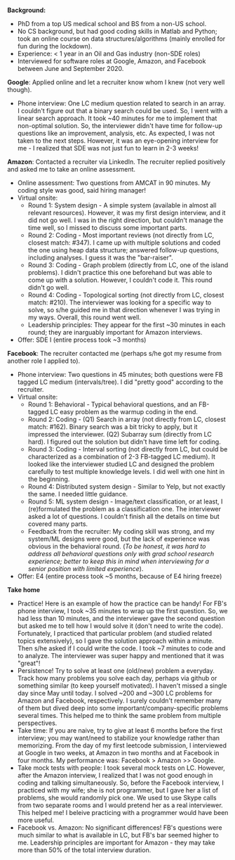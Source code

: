 **Background:**

* PhD from a top US medical school and BS from a non-US school.
* No CS background, but had good coding skills in Matlab and Python; took an online course on data structures/algorithms (mainly enrolled for fun during the lockdown).
* Experience: < 1 year in an Oil and Gas industry (non-SDE roles)
* Interviewed for software roles at Google, Amazon, and Facebook between June and September 2020.

**Google**:
Applied online and let a recruiter know whom I knew (not very well though).
* Phone interview: One LC medium question related to search in an array. I couldn't figure out that a binary search could be used. So, I went with a linear search approach. It took ~40 minutes for me to implement that non-optimal solution. So, the interviewer didn't have time for follow-up questions like an improvement, analysis, etc. As expected, I was not taken to the next steps. However, it was an eye-opening interview for me - I realized that SDE was not just fun to learn in 2-3 weeks!

**Amazon**:
Contacted a recruiter via LinkedIn. The recruiter replied positively and asked me to take an online assessment.
* Online assessment: Two questions from AMCAT in 90 minutes. My coding style was good, said hiring manager!
* Virtual onsite:
  * Round 1: System design - A simple system (available in almost all relevant resources). However, it was my first design interview, and it did not go well. I was in the right direction, but couldn't manage the time well, so I missed to discuss some important parts.
  * Round 2: Coding - Most important reviews (not directly from LC, closest match: #347). I came up with multiple solutions and coded the one using heap data structure; answered follow-up questions, including analyses. I guess it was the "bar-raiser".
  * Round 3: Coding - Graph problem (directly from LC, one of the island problems). I didn't practice this one beforehand but was able to come up with a solution. However, I couldn't code it. This round didn't go well.
  * Round 4: Coding - Topological sorting (not directly from LC, closest match: #210). The interviewer was looking for a specific way to solve, so s/he guided me in that direction whenever I was trying in my ways. Overall, this round went well.
  * Leadership principles: They appear for the first ~30 minutes in each round; they are inarguably important for Amazon interviews.
* Offer: SDE I (entire process took ~3 months)

**Facebook**:
The recruiter contacted me (perhaps s/he got my resume from another role I applied to).
* Phone interview: Two questions in 45 minutes; both questions were FB tagged LC medium (intervals/tree). I did "pretty good" according to the recruiter.
* Virtual onsite:
  * Round 1: Behavioral - Typical behavioral questions, and an FB-tagged LC easy problem as the warmup coding in the end.
  * Round 2: Coding - (Q1) Search in array (not directly from LC, closest match: #162). Binary search was a bit tricky to apply, but it impressed the interviewer. (Q2) Subarray sum (directly from LC hard). I figured out the solution but didn't have time left for coding.
  * Round 3: Coding - Interval sorting (not directly from LC, but could be characterized as a combination of 2-3 FB-tagged LC medium). It looked like the interviewer studied LC and designed the problem carefully to test multiple knowledge levels. I did well with one hint in the beginning.
  * Round 4: Distributed system design - Similar to Yelp, but not exactly the same. I needed little guidance.
  * Round 5: ML system design - Image/text classification, or at least, I (re)formulated the problem as a classification one. The interviewer asked a lot of questions. I couldn't finish all the details on time but covered many parts.
  * Feedback from the recruiter: My coding skill was strong, and my system/ML designs were good, but the lack of experience was obvious in the behavioral round. (*To be honest, it was hard to address all behavioral questions only with grad school research experience; better to keep this in mind when interviewing for a senior position with limited experience*).
* Offer: E4 (entire process took ~5 months, because of E4 hiring freeze)

**Take home**
* Practice! Here is an example of how the practice can be handy! For FB's phone interview, I took ~35 minutes to wrap up the first question. So, we had less than 10 minutes, and the interviewer gave the second question but asked me to tell how I would solve it (don't need to write the code). Fortunately, I practiced that particular problem (and studied related topics extensively), so I gave the solution approach within a minute. Then s/he asked if I could write the code. I took ~7 minutes to code and to analyze. The interviewer was super happy and mentioned that it was "great"!
* Persistence! Try to solve at least one (old/new) problem a everyday. Track how many problems you solve each day, perhaps via github or something similar (to keep yourself motivated). I haven't missed a single day since May until today. I solved ~200 and ~300 LC problems for Amazon and Facebook, respectively. I surely couldn't remember many of them but dived deep into some important/company-specific problems several times. This helped me to think the same problem from multiple perspectives.
* Take time: If you are naive, try to give at least 6 months before the first interview; you may want/need to stabilize your knowledge rather than memorizing. From the day of my first leetcode submission, I interviewed at Google in two weeks, at Amazon in two months and at Facebook in four months. My performance was: Facebook > Amazon >> Google.
* Take mock tests with people: I took several mock tests on LC. However, after the Amazon interview, I realized that I was not good enough in coding and talking simultaneously. So, before the Facebook interview, I practiced with my wife; she is not programmer, but I gave her a list of problems, she would randomly pick one. We used to use Skype calls from two separate rooms and I would pretend her as a real interviewer. This helped me! I beleive practicing with a programmer would have been more useful.
* Facebook vs. Amazon: No significant differences! FB's questions were much similar to what is available in LC, but FB's bar seemed higher to me. Leadership principles are important for Amazon - they may take more than 50% of the total interview duration.
